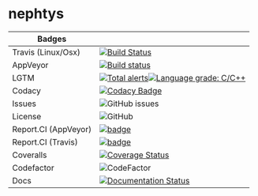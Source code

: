 # nephtys

| Badges   |   |
|----------|---|
| Travis (Linux/Osx)  | [![Build Status](https://travis-ci.org/Milerius/nephtys.svg?branch=master)](https://travis-ci.org/Milerius/nephtys) |
| AppVeyor |  [![Build status](https://ci.appveyor.com/api/projects/status/52kj3es99ys9rrkq/branch/master?svg=true)](https://ci.appveyor.com/project/Milerius/nephtys/branch/master) |
| LGTM     | [![Total alerts](https://img.shields.io/lgtm/alerts/g/Milerius/nephtys.svg?logo=lgtm&logoWidth=18)](https://lgtm.com/projects/g/Milerius/nephtys/alerts/)[![Language grade: C/C++](https://img.shields.io/lgtm/grade/cpp/g/Milerius/nephtys.svg?logo=lgtm&logoWidth=18)](https://lgtm.com/projects/g/Milerius/nephtys/context:cpp) |
| Codacy         | [![Codacy Badge](https://api.codacy.com/project/badge/Grade/03467b03fbdf4454ba5b6cbac214813f)](https://www.codacy.com/app/Milerius/nephtys?utm_source=github.com&amp;utm_medium=referral&amp;utm_content=Milerius/nephtys&amp;utm_campaign=Badge_Grade)  |
| Issues         |  ![GitHub issues](https://img.shields.io/github/issues/milerius/nephtys.svg) |
| License | ![GitHub](https://img.shields.io/github/license/milerius/nephtys.svg) |
| Report.CI (AppVeyor) | [![badge](https://report.ci/status/Milerius/nephtys/badge.svg?branch=master&build=appveyor)](https://report.ci/status/Milerius/nephtys?branch=master&build=appveyor) |
| Report.CI (Travis) | [![badge](https://report.ci/status/Milerius/nephtys/badge.svg?branch=master&build=travis-ci)](https://report.ci/status/Milerius/nephtys?branch=master&build=travis-ci) |
| Coveralls | [![Coverage Status](https://coveralls.io/repos/github/Milerius/nephtys/badge.svg?branch=master)](https://coveralls.io/github/Milerius/nephtys?branch=master) |
| Codefactor | ![CodeFactor](https://www.codefactor.io/repository/github/milerius/nephtys/badge?style=plastic) |
| Docs | [![Documentation Status](https://readthedocs.org/projects/nephtys/badge/?version=latest)](https://nephtys.readthedocs.io/en/latest/?badge=latest) |